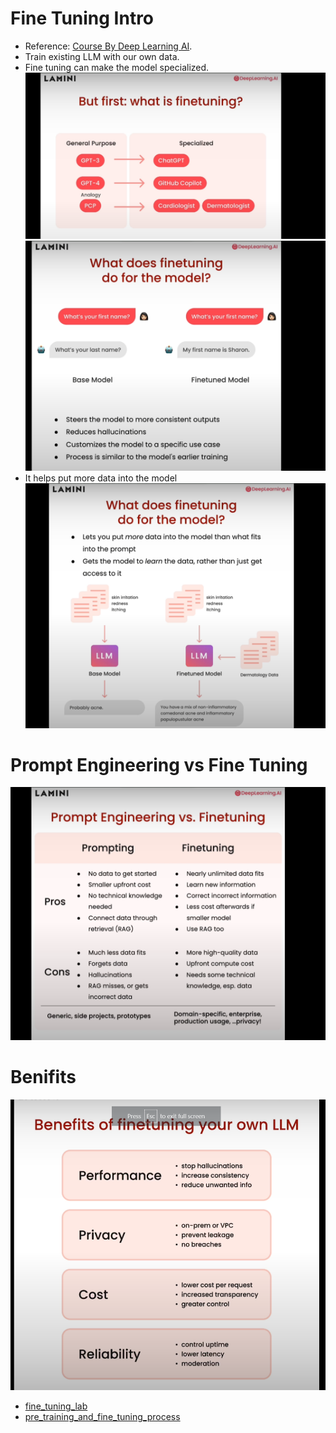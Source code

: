 # Fine Tuning Intro
- Reference: [Course By Deep Learning AI](https://learn.deeplearning.ai/courses/finetuning-large-language-models/lesson/1/introduction).
- Train existing LLM with our own data.
- Fine tuning can make the model specialized.
![fine_tuning_intro.png](./fine_tuning_intro.png)
![intro_3.png](./intro_3.png)
- It helps put more data into the model
![intro_2.png](./intro_2.png)

# Prompt Engineering vs Fine Tuning
![prompt_engineering_vs_fine_tuning.png](./prompt_engineering_vs_fine_tuning.png)
# Benifits
![benifits_of_fine_tuning.png](./benifits_of_fine_tuning.png)
- [fine_tuning_lab](01_Why_finetuning_lab_student.md)
- [pre_training_and_fine_tuning_process](02_The_Process.md)